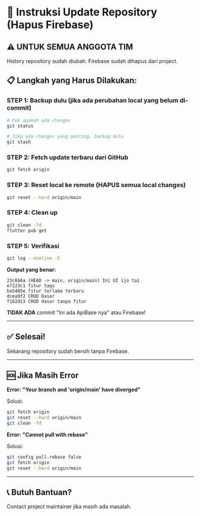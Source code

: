 # 🔄 Instruksi Update Repository (Hapus Firebase)

## ⚠️ UNTUK SEMUA ANGGOTA TIM

History repository sudah diubah. Firebase sudah dihapus dari project.

## 📋 Langkah yang Harus Dilakukan:

### **STEP 1: Backup dulu (jika ada perubahan local yang belum di-commit)**
```bash
# Cek apakah ada changes
git status

# Jika ada changes yang penting, backup dulu
git stash
```

### **STEP 2: Fetch update terbaru dari GitHub**
```bash
git fetch origin
```

### **STEP 3: Reset local ke remote (HAPUS semua local changes)**
```bash
git reset --hard origin/main
```

### **STEP 4: Clean up**
```bash
git clean -fd
flutter pub get
```

### **STEP 5: Verifikasi**
```bash
git log --oneline -5
```

**Output yang benar:**
```
23c6b6a (HEAD -> main, origin/main) Ini UI ijo tai
e7223c1 fitur tags
ba5485e fitur terlama terbaru
dcea9f2 CRUD Dasar
f162d13 CRUD dasar tanpa fitur
```

**TIDAK ADA** commit "Ini ada ApiBase nya" atau Firebase!

---

## ✅ Selesai!

Sekarang repository sudah bersih tanpa Firebase.

---

## 🆘 Jika Masih Error

**Error: "Your branch and 'origin/main' have diverged"**

Solusi:
```bash
git fetch origin
git reset --hard origin/main
git clean -fd
```

**Error: "Cannot pull with rebase"**

Solusi:
```bash
git config pull.rebase false
git fetch origin
git reset --hard origin/main
```

---

## 📞 Butuh Bantuan?

Contact project maintainer jika masih ada masalah.
